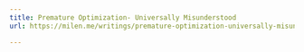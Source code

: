 ```yaml
---
title: Premature Optimization- Universally Misunderstood
url: https://milen.me/writings/premature-optimization-universally-misunderstood/

---
```

